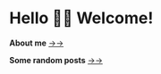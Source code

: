 # Hello 👋🏻 Welcome!

**About me**  [→→](https://noblegasss.github.io/about/)

**Some random posts** [→→](https://noblegasss.github.io/categories/)




